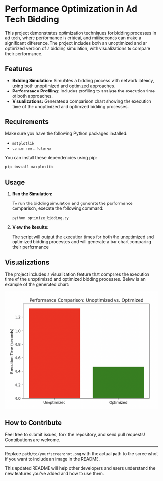 # Performance Optimization in Ad Tech Bidding

This project demonstrates optimization techniques for bidding processes in ad tech, where performance is critical, and milliseconds can make a significant difference. The project includes both an unoptimized and an optimized version of a bidding simulation, with visualizations to compare their performance.

## Features

- **Bidding Simulation:** Simulates a bidding process with network latency, using both unoptimized and optimized approaches.
- **Performance Profiling:** Includes profiling to analyze the execution time of both approaches.
- **Visualizations:** Generates a comparison chart showing the execution time of the unoptimized and optimized bidding processes.

## Requirements

Make sure you have the following Python packages installed:

- `matplotlib`
- `concurrent.futures`

You can install these dependencies using pip:

```bash
pip install matplotlib
```

## Usage

1. **Run the Simulation:**

   To run the bidding simulation and generate the performance comparison, execute the following command:

   ```bash
   python optimize_bidding.py
   ```

2. **View the Results:**

   The script will output the execution times for both the unoptimized and optimized bidding processes and will generate a bar chart comparing their performance.

## Visualizations

The project includes a visualization feature that compares the execution time of the unoptimized and optimized bidding processes. Below is an example of the generated chart:

![Performance Comparison](images/performance_comparison.png)

## How to Contribute

Feel free to submit issues, fork the repository, and send pull requests! Contributions are welcome.

---

Replace `path/to/your/screenshot.png` with the actual path to the screenshot if you want to include an image in the README.

This updated README will help other developers and users understand the new features you've added and how to use them.
